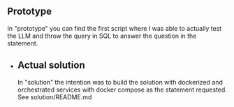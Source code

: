 ## Prototype

In "prototype" you can find the first script where I was able to actually test the LLM and throw the query in SQL to answer the question in the statement.

* ## Actual solution
  In "solution" the intention was to build the solution with dockerized and orchestrated services with docker compose as the statement requested. See solution/README.md 
